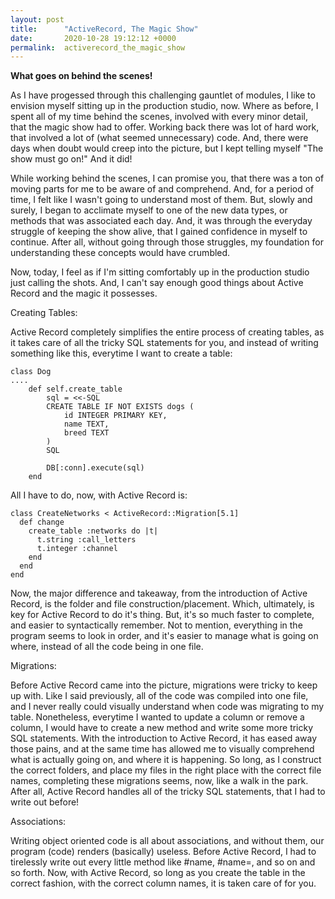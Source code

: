 ```yaml
---
layout: post
title:      "ActiveRecord, The Magic Show"
date:       2020-10-28 19:12:12 +0000
permalink:  activerecord_the_magic_show
---
```



**What goes on behind the scenes!**

As I have progessed through this challenging gauntlet of modules, I like to envision myself sitting up in the production studio, now. Where as before, I spent all of my time behind the scenes, involved with every minor detail, that the magic show had to offer. Working back there was lot of hard work, that involved a lot of (what seemed unnecessary) code. And, there were days when doubt would creep into the picture, but I kept telling myself "The show must go on!" And it did!

While working behind the scenes, I can promise you, that there was a ton of moving parts for me to be aware of and comprehend. And, for a period of time, I felt like I wasn't going to understand most of them. But, slowly and surely, I began to acclimate myself to one of the new data types, or methods that was associated each day. And, it was through the everyday struggle of keeping the show alive, that I gained confidence in myself to continue. After all, without going through those struggles, my foundation for understanding these concepts would have crumbled.

Now, today, I feel as if I'm sitting comfortably up in the production studio just calling the shots. And, I can't say enough good things about Active Record and the magic it possesses.

Creating Tables:

Active Record completely simplifies the entire process of creating tables, as it takes care of all the tricky SQL statements for you, and instead of writing something like this, everytime I want to create a table:

```
class Dog
....
    def self.create_table
        sql = <<-SQL
        CREATE TABLE IF NOT EXISTS dogs (
            id INTEGER PRIMARY KEY,
            name TEXT,
            breed TEXT
        )
        SQL

        DB[:conn].execute(sql)
    end
```

All I have to do, now, with Active Record is: 

```
class CreateNetworks < ActiveRecord::Migration[5.1]
  def change
    create_table :networks do |t| 
      t.string :call_letters
      t.integer :channel
    end
  end
end
```

Now, the major difference and takeaway, from the introduction of Active Record, is the folder and file construction/placement. Which, ultimately, is key for Active Record to do it's thing. But, it's so much faster to complete, and easier to syntactically remember. Not to mention, everything in the program seems to look in order, and it's easier to manage what is going on where, instead of all the code being in one file.

Migrations:

Before Active Record came into the picture, migrations were tricky to keep up with. Like I said previously, all of the code was compiled into one file, and I never really could visually understand when code was migrating to my table. Nonetheless, everytime I wanted to update a column or remove a column, I would have to create a new method and write some more tricky SQL statements. With the introduction to Active Record, it has eased away those pains, and at the same time has allowed me to visually comprehend what is actually going on, and where it is happening. So long, as I construct the correct folders, and place my files in the right place with the correct file names, completing these migrations seems, now, like a walk in the park. After all, Active Record handles all of the tricky SQL statements, that I had to write out before!

Associations:

Writing object oriented code is all about associations, and without them, our program (code) renders (basically) useless. Before Active Record, I had to tirelessly write out every little method like #name, #name=, and so on and so forth. Now, with Active Record, so long as you create the table in the correct fashion, with the correct column names, it is taken care of for you. 




